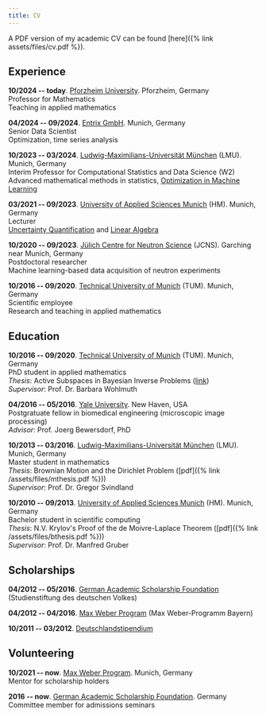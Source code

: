 ```yaml
---
title: CV
---
```

A PDF version of my academic CV can be found [here]({% link assets/files/cv.pdf %}).

## Experience
**10/2024 -- today**. [Pforzheim University](https://www.hs-pforzheim.de/). Pforzheim, Germany  
Professor for Mathematics  
Teaching in applied mathematics

**04/2024 -- 09/2024**. [Entrix GmbH](https://www.entrixenergy.com/). Munich, Germany  
Senior Data Scientist  
Optimization, time series analysis

**10/2023 -- 03/2024**. [Ludwig-Maximilians-Universität München](https://www.lmu.de/en/index.html) (LMU). Munich, Germany  
Interim Professor for Computational Statistics and Data Science (W2)  
Advanced mathematical methods in statistics, [Optimization in Machine Learning](https://slds-lmu.github.io/website_optimization/)

**03/2021 -- 09/2023**. [University of Applied Sciences Munich](https://www.cs.hm.edu/en/home/index.en.html) (HM). Munich, Germany  
Lecturer  
[Uncertainty Quantification](https://zpa.cs.hm.edu/public/module/374/) and [Linear Algebra](https://zpa.cs.hm.edu/public/module/138/)

**10/2020 -- 09/2023**. [Jülich Centre for Neutron Science](https://www.fz-juelich.de/jcns/EN/) (JCNS). Garching near Munich, Germany  
Postdoctoral researcher  
Machine learning-based data acquisition of neutron experiments

**10/2016 -- 09/2020**. [Technical University of Munich](https://www-m2.ma.tum.de/bin/view/Allgemeines/WebHomeEN) (TUM). Munich, Germany  
Scientific employee  
Research and teaching in applied mathematics

## Education
**10/2016 -- 09/2020**. [Technical University of Munich](https://www-m2.ma.tum.de/bin/view/Allgemeines/WebHomeEN) (TUM). Munich, Germany  
PhD student in applied mathematics  
_Thesis_: Active Subspaces in Bayesian Inverse Problems ([link](https://mediatum.ub.tum.de/?id=1546065))  
_Supervisor_: Prof. Dr. Barbara Wohlmuth

**04/2016 -- 05/2016**. [Yale University](http://bbs.yale.edu). New Haven, USA  
Postgratuate fellow in biomedical engineering (microscopic image processing)  
_Advisor_: Prof. Joerg Bewersdorf, PhD

**10/2013 -- 03/2016**. [Ludwig-Maximilians-Universität München](https://www.mathematik.uni-muenchen.de/) (LMU). Munich, Germany  
Master student in mathematics  
_Thesis_: Brownian Motion and the Dirichlet Problem ([pdf]({% link /assets/files/mthesis.pdf %}))  
_Supervisor_: Prof. Dr. Gregor Svindland

**10/2010 -- 09/2013**. [University of Applied Sciences Munich](https://www.cs.hm.edu/en/home/index.en.html) (HM). Munich, Germany  
Bachelor student in scientific computing  
_Thesis_: N.V. Krylov's Proof of the de Moivre-Laplace Theorem ([pdf]({% link /assets/files/bthesis.pdf %}))  
_Supervisor_: Prof. Dr. Manfred Gruber

## Scholarships
**04/2012 -- 05/2016**. [German Academic Scholarship Foundation](https://www.studienstiftung.de/en) (Studienstiftung des deutschen Volkes)

**04/2012 -- 04/2016**. [Max Weber Program](https://www.elitenetzwerk.bayern.de/en/home/funding-programs/max-weber-program) (Max Weber-Programm Bayern)

**10/2011 -- 03/2012**. [Deutschlandstipendium](https://www.deutschlandstipendium.de/deutschlandstipendium/de/services/english/english_node.html)

## Volunteering
**10/2021 -- now**. [Max Weber Program](https://www.elitenetzwerk.bayern.de/en/home/funding-programs/max-weber-program). Munich, Germany  
Mentor for scholarship holders

**2016 -- now**. [German Academic Scholarship Foundation](https://www.studienstiftung.de/en). Germany  
Committee member for admissions seminars

